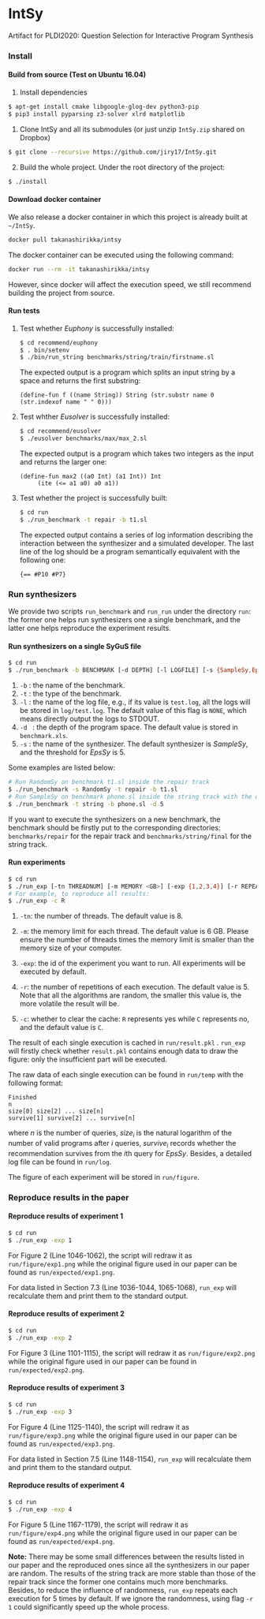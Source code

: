 # IntSy

Artifact for PLDI2020: Question Selection for Interactive Program Synthesis

### Install

#### Build from source (Test on Ubuntu 16.04) 

1. Install dependencies

```bash
$ apt-get install cmake libgoogle-glog-dev python3-pip
$ pip3 install pyparsing z3-solver xlrd matplotlib 
```

1. Clone IntSy and all its submodules (or just unzip `IntSy.zip` shared on Dropbox)

```bash
$ git clone --recursive https://github.com/jiry17/IntSy.git
```

2. Build the whole project. Under the root directory of the project:

```bash
$ ./install
```

#### Download docker container

We also release a docker container in which this project is already built at `~/IntSy`.

```bash
docker pull takanashirikka/intsy
```

The docker container can be executed using the following command:

```bash
docker run --rm -it takanashirikka/intsy
```

However, since docker will affect the execution speed, we still recommend building the project from source.

#### Run tests

1. Test whether *Euphony* is successfully installed:

   ```bash
   $ cd recommend/euphony
   $ . bin/setenv  
   $ ./bin/run_string benchmarks/string/train/firstname.sl
   ```

   The expected output is a program which splits an input string by a space and returns the first substring:

   ```
   (define-fun f ((name String)) String (str.substr name 0 (str.indexof name " " 0)))
   ```

2. Test whther *Eusolver* is successfully installed:

   ```bash
   $ cd recommend/eusolver
   $ ./eusolver benchmarks/max/max_2.sl
   ```

   The expected output is a program which takes two integers as the input and returns the larger one:

   ```
   (define-fun max2 ((a0 Int) (a1 Int)) Int
        (ite (<= a1 a0) a0 a1))
   ```

3. Test whether the project is successfully built:

   ```bash
   $ cd run
   $ ./run_benchmark -t repair -b t1.sl
   ```

   The expected output contains a series of log information describing the interaction between the synthesizer and a simulated developer.  The last line of the log should be a program semantically equivalent with the following one:

   ```
   {== #P10 #P7}
   ```

### Run synthesizers

We provide two scripts `run_benchmark` and `run_run` under the directory `run`: the former one helps run synthesizers one a single benchmark, and the latter one helps reproduce the experiment results.

#### Run synthesizers on a single SyGuS file 

```bash
$ cd run
$ ./run_benchmark -b BENCHMARK [-d DEPTH] [-l LOGFILE] [-s {SampleSy,EpsSy,RandomSy}] -t {string,repair}
```

1. `-b` : the name of the benchmark.
2. `-t` : the type of the benchmark.
3. `-l` : the name of the log file, e.g., if its value is `test.log`,  all the logs will be stored in `log/test.log`. The default value of this flag is `NONE`, which means directly output the logs to STDOUT.
4. `-d ` : the depth of the program space. The default value is stored in `benchmark.xls`.
5. `-s` : the name of the synthesizer. The default synthesizer is *SampleSy*, and the threshold for *EpsSy* is 5.

Some examples are listed below:

```bash
# Run RandomSy on benchmark t1.sl inside the repair track
$ ./run_benchmark -s RandomSy -t repair -b t1.sl
# Run SampleSy on benchmark phone.sl inside the string track with the depth 5
$ ./run_benchmark -t string -b phone.sl -d 5
```

If you want to execute the synthesizers on a new benchmark, the benchmark should be firstly put to the corresponding directories: `benchmarks/repair` for the repair track and `benchmarks/string/final` for the string track.

#### Run experiments 

```bash
$ cd run
$ ./run_exp [-tn THREADNUM] [-m MEMORY <GB>] [-exp {1,2,3,4}] [-r REPEATNUM] [-c {R <Restart>,C <Clear>}]
# For example, to reproduce all results:
$ ./run_exp -c R
```

1. `-tn`: the number of threads. The default value is 8.

2. `-m`: the memory limit for each thread. The default value is 6 GB. Please ensure the number of threads times the memory limit is smaller than the memory size of your computer.

3. `-exp`: the id of the experiment you want to run. All experiments will be executed by default.

4. `-r`: the number of repetitions of each execution. The default value is 5. Note that all the algorithms are random, the smaller this value is, the more volatile the result will be.

5. `-c`: whether to clear the cache: `R` represents yes while `C` represents no, and the default value is `C`. 

The result of each single execution is cached in `run/result.pkl` . `run_exp` will firstly check whether  `result.pkl` contains enough data to draw the figure: only the insufficient part will be executed. 

The raw data of each single execution can be found in `run/temp` with the following format:

```
Finished
n
size[0] size[2] ... size[n]
survive[1] survive[2] ... survive[n]
```

where $n$ is the number of queries, $size_i$ is the natural logarithm of the number of valid programs after $i$ queries, $survive_i$ records whether the recommendation survives from the $i$th query for *EpsSy*. Besides, a detailed log file can be found in `run/log`.

The figure of each experiment will be stored in `run/figure`.

### Reproduce results in the paper 

#### Reproduce results of experiment 1

```bash
$ cd run
$ ./run_exp -exp 1
```

For Figure 2 (Line 1046-1062), the script will redraw it as `run/figure/exp1.png` while the original figure used in our paper can be found as `run/expected/exp1.png`.

For data listed in Section 7.3 (Line 1036-1044, 1065-1068), `run_exp` will recalculate them and print them to the standard output.

#### Reproduce results of experiment 2

````bash
$ cd run
$ ./run_exp -exp 2
````

For Figure 3 (Line 1101-1115), the script will redraw it as `run/figure/exp2.png` while the original figure used in our paper can be found in `run/expected/exp2.png`.

#### Reproduce results of experiment 3

````bash
$ cd run
$ ./run_exp -exp 3
````

For Figure 4 (Line 1125-1140), the script will redraw it as `run/figure/exp3.png` while the original figure used in our paper can be found as `run/expected/exp3.png`.

For data listed in Section 7.5 (Line 1148-1154), `run_exp` will recalculate them and print them to the standard output.

#### Reproduce results of experiment 4

```bash
$ cd run
$ ./run_exp -exp 4
```

For Figure 5 (Line 1167-1179), the script will redraw it as `run/figure/exp4.png` while the original figure used in our paper can be found as `run/expected/exp4.png`.

**Note:** There may be some small differences between the results listed in our paper and the reproduced ones since all the synthesizers in our paper are random. The results of the string track are more stable than those of the repair track since the former one contains much more benchmarks. Besides, to reduce the influence of randomness, `run_exp` repeats each execution for $5$ times by default. If we ignore the randomness, using flag `-r 1` could significantly speed up the whole process.
